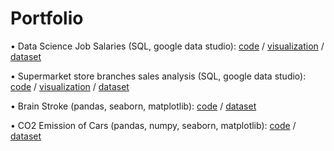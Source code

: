# Portfolio

• Data Science Job Salaries (SQL, google data studio): [code](https://github.com/camiladaltro/portfolio/tree/main/ds_salaries) / [visualization](https://datastudio.google.com/reporting/fb9d78da-9362-4fd3-83bd-159c13fbdd13/page/NuizC) / [dataset](https://www.kaggle.com/datasets/ruchi798/data-science-job-salaries)

• Supermarket store branches sales analysis (SQL, google data studio): [code](https://github.com/camiladaltro/portfolio/tree/main/stores) / [visualization](https://datastudio.google.com/reporting/bf76494d-17ab-4f9b-b9ac-6efb58186959/page/z1vzC) / [dataset](https://www.kaggle.com/datasets/surajjha101/stores-area-and-sales-data)

• Brain Stroke (pandas, seaborn, matplotlib): [code](https://github.com/camiladaltro/portfolio/blob/main/brain_stroke_eda.ipynb) / [dataset](https://www.kaggle.com/datasets/jillanisofttech/brain-stroke-dataset)

• CO2 Emission of Cars (pandas, numpy, seaborn, matplotlib): [code](https://github.com/camiladaltro/portfolio/blob/main/co2_emission_eda.ipynb) / [dataset](https://www.kaggle.com/datasets/midhundasl/co2-emission-of-cars-dataset)

